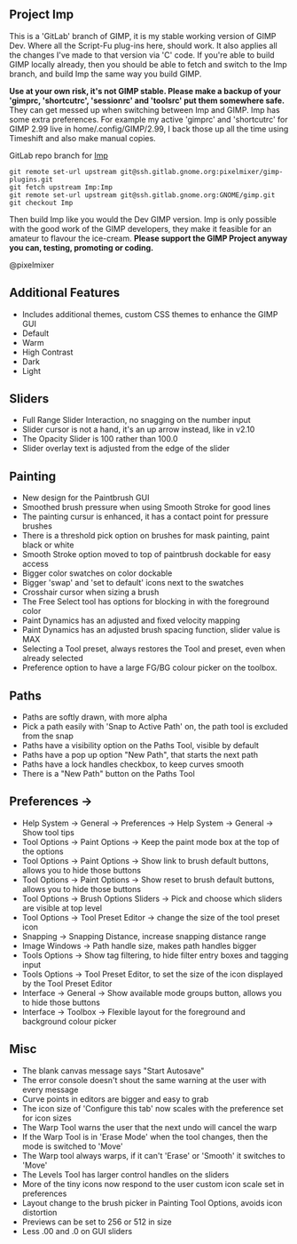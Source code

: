 ## Project Imp 

This is a 'GitLab' branch of GIMP, it is my stable working version of GIMP Dev. Where all the Script-Fu plug-ins here, should work. It also applies all the changes I've made to that version via 'C' code. If you're able to build GIMP locally already, then you should be able to fetch and switch to the Imp branch, and build Imp the same way you build GIMP. 

**Use at your own risk, it's not GIMP stable. Please make a backup of your 'gimprc, 'shortcutrc', 'sessionrc' and 'toolsrc' put them somewhere safe.** They can get messed up when switching between Imp and GIMP. Imp has some extra preferences. For example my active 'gimprc' and 'shortcutrc' for GIMP 2.99 live in home/.config/GIMP/2.99, I back those up all the time using Timeshift and also make manual copies. 

GitLab repo branch for [Imp](https://gitlab.gnome.org/pixelmixer/gimp-plugins/-/tree/Imp?ref_type=heads)

```
git remote set-url upstream git@ssh.gitlab.gnome.org:pixelmixer/gimp-plugins.git
git fetch upstream Imp:Imp
git remote set-url upstream git@ssh.gitlab.gnome.org:GNOME/gimp.git
git checkout Imp
```

Then build Imp like you would the Dev GIMP version. Imp is only possible with the good work of the GIMP developers, they make it feasible for an amateur to flavour the ice-cream. **Please support the GIMP Project anyway you can, testing, promoting or coding.**  

@pixelmixer

## Additional Features
- Includes additional themes, custom CSS themes to enhance the GIMP GUI
- Default
- Warm
- High Contrast
- Dark
- Light

## Sliders
- Full Range Slider Interaction, no snagging on the number input
- Slider cursor is not a hand, it's an up arrow instead, like in v2.10
- The Opacity Slider is 100 rather than 100.0
- Slider overlay text is adjusted from the edge of the slider

## Painting
- New design for the Paintbrush GUI
- Smoothed brush pressure when using Smooth Stroke for good lines
- The painting cursur is enhanced, it has a contact point for pressure brushes
- There is a threshold pick option on brushes for mask painting, paint black or white
- Smooth Stroke option moved to top of paintbrush dockable for easy access
- Bigger color swatches on color dockable
- Bigger 'swap' and 'set to default' icons next to the swatches
- Crosshair cursor when sizing a brush
- The Free Select tool has options for blocking in with the foreground color
- Paint Dynamics has an adjusted and fixed velocity mapping
- Paint Dynamics has an adjusted brush spacing function, slider value is MAX
- Selecting a Tool preset, always restores the Tool and preset, even when already selected
- Preference option to have a large FG/BG colour picker on the toolbox.

## Paths
- Paths are softly drawn, with more alpha
- Pick a path easily with 'Snap to Active Path' on, the path tool is excluded from the snap
- Paths have a visibility option on the Paths Tool, visible by default
- Paths have a pop up option "New Path", that starts the next path
- Paths have a lock handles checkbox, to keep curves smooth
- There is a "New Path" button on the Paths Tool

## Preferences ->
- Help System -> General -> Preferences -> Help System -> General -> Show tool tips
- Tool Options -> Paint Options -> Keep the paint mode box at the top of the options
- Tool Options -> Paint Options -> Show link to brush default buttons, allows you to hide those buttons
- Tool Options -> Paint Options -> Show reset to brush default buttons, allows you to hide those buttons
- Tool Options -> Brush Options Sliders -> Pick and choose which sliders are visible at top level
- Tool Options -> Tool Preset Editor -> change the size of the tool preset icon
- Snapping -> Snapping Distance, increase snapping distance range 
- Image Windows -> Path handle size, makes path handles bigger
- Tools Options -> Show tag filtering, to hide filter entry boxes and tagging input
- Tools Options -> Tool Preset Editor, to set the size of the icon displayed by the Tool Preset Editor
- Interface -> General -> Show available mode groups button, allows you to hide those buttons
- Interface -> Toolbox -> Flexible layout for the foreground and background colour picker

## Misc
- The blank canvas message says "Start Autosave"
- The error console doesn't shout the same warning at the user with every message
- Curve points in editors are bigger and easy to grab
- The icon size of 'Configure this tab' now scales with the preference set for icon sizes
- The Warp Tool warns the user that the next undo will cancel the warp 
- If the Warp Tool is in 'Erase Mode' when the tool changes, then the mode is switched to 'Move'
- The Warp tool always warps, if it can't 'Erase' or 'Smooth' it switches to 'Move'
- The Levels Tool has larger control handles on the sliders
- More of the tiny icons now respond to the user custom icon scale set in preferences
- Layout change to the brush picker in Painting Tool Options, avoids icon distortion
- Previews can be set to 256 or 512 in size
- Less .00 and .0 on GUI sliders
